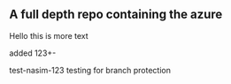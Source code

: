  ## A full depth repo containing the azure 

 Hello this is more text

 added 123+-

 test-nasim-123
 testing for branch protection
